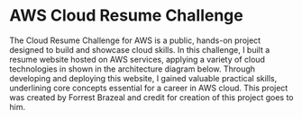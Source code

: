 # AWS Cloud Resume Challenge
The Cloud Resume Challenge for AWS is a public, hands-on project designed to build and showcase cloud skills. In this challenge, I built a resume website hosted on AWS services, applying a variety of cloud technologies in shown in the architecture diagram below. Through developing and deploying this website, I gained valuable practical skills, underlining core concepts essential for a career in AWS cloud. This project was created by Forrest Brazeal and credit for creation of this project goes to him.
